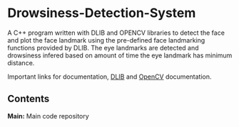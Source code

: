 # Drowsiness-Detection-System

A C++ program written with DLIB and OPENCV libraries to detect the face and plot the face landmark using the pre-defined face landmarking functions provided by DLIB. The eye landmarks are detected and drowsiness infered based on amount of time the eye landmark has minimum distance. </br>

Important links for documentation, [DLIB](http://dlib.net/) and [OpenCV](https://docs.opencv.org/) documentation.

## Contents

**Main:** Main code repository
